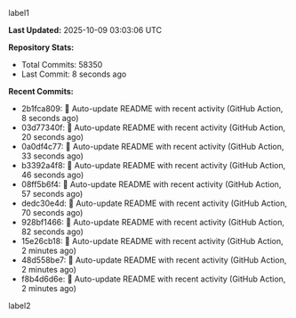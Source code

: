 
label1 
<!-- ACTIVITY_START -->
**Last Updated:** 2025-10-09 03:03:06 UTC

**Repository Stats:**
- Total Commits: 58350
- Last Commit: 8 seconds ago

**Recent Commits:**
- 2b1fca809: 🤖 Auto-update README with recent activity (GitHub Action, 8 seconds ago)
- 03d77340f: 🤖 Auto-update README with recent activity (GitHub Action, 20 seconds ago)
- 0a0df4c77: 🤖 Auto-update README with recent activity (GitHub Action, 33 seconds ago)
- b3392a4f8: 🤖 Auto-update README with recent activity (GitHub Action, 46 seconds ago)
- 08ff5b6f4: 🤖 Auto-update README with recent activity (GitHub Action, 57 seconds ago)
- dedc30e4d: 🤖 Auto-update README with recent activity (GitHub Action, 70 seconds ago)
- 928bf1466: 🤖 Auto-update README with recent activity (GitHub Action, 82 seconds ago)
- 15e26cb18: 🤖 Auto-update README with recent activity (GitHub Action, 2 minutes ago)
- 48d558be7: 🤖 Auto-update README with recent activity (GitHub Action, 2 minutes ago)
- f8b4d6d6e: 🤖 Auto-update README with recent activity (GitHub Action, 2 minutes ago)
<!-- ACTIVITY_END -->

label2

